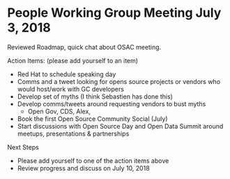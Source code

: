 # People Working Group Meeting July 3, 2018

Reviewed Roadmap, quick chat about OSAC meeting.


Action Items: (please add yourself to an item)

* Red Hat to schedule speaking day
* Comms and a tweet looking for opens source projects or vendors who would host/work with GC developers
* Develop set of myths (I think Sebastien has done this)
* Develop comms/tweets around requesting vendors to bust myths
  * Open Gov, CDS, Alex,
* Book the first Open Source Community Social (July)
* Start discussions with Open Source Day and Open Data Summit around meetups, presentations & partnerships

Next Steps

* Please add yourself to one of the action items above
* Review progress and discuss on July 10, 2018
